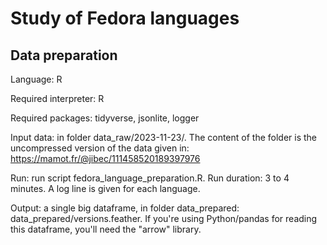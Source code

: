 # Study of Fedora languages

## Data preparation

Language: R

Required interpreter: R

Required packages: tidyverse, jsonlite, logger

Input data: in folder data_raw/2023-11-23/. The content of the folder is the uncompressed version of the data given in: https://mamot.fr/@jibec/111458520189397976

Run: run script fedora_language_preparation.R. Run duration: 3 to 4 minutes. A log line is given for each language.

Output: a single big dataframe, in folder data_prepared: data_prepared/versions.feather. If you're using Python/pandas for reading this dataframe, you'll need the "arrow" library. 

